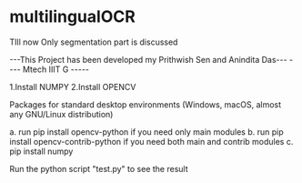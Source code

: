 # multilingualOCR
TIll now Only segmentation part is discussed

---This Project has been developed my Prithwish Sen and Anindita Das---
     ---- Mtech IIIT G -----




1.Install NUMPY 
2.Install OPENCV



Packages for standard desktop environments (Windows, macOS, almost any GNU/Linux distribution)

a. run pip install opencv-python if you need only main modules
b. run pip install opencv-contrib-python if you need both main and contrib modules
c. pip install numpy 


Run the python script "test.py" to see the result
